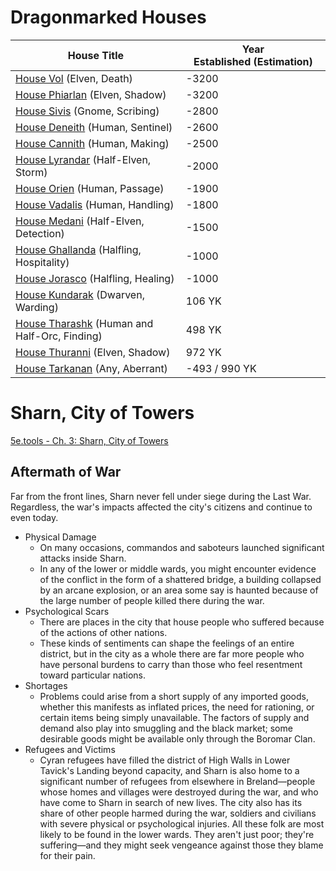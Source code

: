 # Dragonmarked Houses

| **House Title**                                                                                | **Year Established** (Estimation) |
| ---------------------------------------------------------------------------------------------- | --------------------------------- |
| [House Vol](https://eberron.fandom.com/wiki/House_Vol) (Elven, Death)                          | -3200                             |
| [House Phiarlan](https://eberron.fandom.com/wiki/House_Phiarlan) (Elven, Shadow)               | -3200                             |
| [House Sivis](https://eberron.fandom.com/wiki/House_Sivis) (Gnome, Scribing)                   | -2800                             |
| [House Deneith](https://eberron.fandom.com/wiki/House_Deneith) (Human, Sentinel)               | -2600                             |
| [House Cannith](https://eberron.fandom.com/wiki/House_Cannith) (Human, Making)                 | -2500                             |
| [House Lyrandar](https://eberron.fandom.com/wiki/House_Lyrandar) (Half-Elven, Storm)           | -2000                             |
| [House Orien](https://eberron.fandom.com/wiki/House_Orien) (Human, Passage)                    | -1900                             |
| [House Vadalis](https://eberron.fandom.com/wiki/House_Vadalis) (Human, Handling)               | -1800                             |
| [House Medani](https://eberron.fandom.com/wiki/House_Medani) (Half-Elven, Detection)           | -1500                             |
| [House Ghallanda](https://eberron.fandom.com/wiki/House_Ghallanda) (Halfling, Hospitality)     | -1000                             |
| [House Jorasco](https://eberron.fandom.com/wiki/House_Jorasco) (Halfling, Healing)             | -1000                             |
| [House Kundarak](https://eberron.fandom.com/wiki/House_Kundarak) (Dwarven, Warding)            | 106 YK                            |
| [House Tharashk](https://eberron.fandom.com/wiki/House_Tharashk) (Human and Half-Orc, Finding) | 498 YK                            |
| [House Thuranni](https://eberron.fandom.com/wiki/House_Thuranni) (Elven, Shadow)               | 972 YK                            |
| [House Tarkanan](https://eberron.fandom.com/wiki/House_Tarkanan) (Any, Aberrant)               | -493 / 990 YK                     |


# Sharn, City of Towers
[5e.tools - Ch. 3: Sharn, City of Towers](https://5e.tools/book.html#erlw,8)
## Aftermath of War
Far from the front lines, Sharn never fell under siege during the Last War. Regardless, the war's impacts affected the city's citizens and continue to even today.
- Physical Damage
	- On many occasions, commandos and saboteurs launched significant attacks inside Sharn.
	- In any of the lower or middle wards, you might encounter evidence of the conflict in the form of a shattered bridge, a building collapsed by an arcane explosion, or an area some say is haunted because of the large number of people killed there during the war.
- Psychological Scars
	- There are places in the city that house people who suffered because of the actions of other nations.
	- These kinds of sentiments can shape the feelings of an entire district, but in the city as a whole there are far more people who have personal burdens to carry than those who feel resentment toward particular nations.
- Shortages
	- Problems could arise from a short supply of any imported goods, whether this manifests as inflated prices, the need for rationing, or certain items being simply unavailable. The factors of supply and demand also play into smuggling and the black market; some desirable goods might be available only through the Boromar Clan.
- Refugees and Victims
	- Cyran refugees have filled the district of High Walls in Lower Tavick's Landing beyond capacity, and Sharn is also home to a significant number of refugees from elsewhere in Breland—people whose homes and villages were destroyed during the war, and who have come to Sharn in search of new lives. The city also has its share of other people harmed during the war, soldiers and civilians with severe physical or psychological injuries. All these folk are most likely to be found in the lower wards. They aren't just poor; they're suffering—and they might seek vengeance against those they blame for their pain.

